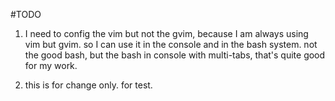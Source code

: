 #TODO
1.  I need to config the vim but not the gvim, because I am always using vim but gvim. so I can use it in the console and in the bash system. not the good bash, but the bash in console with multi-tabs, that's quite good for my work.

2.  this is for change only. for test.
